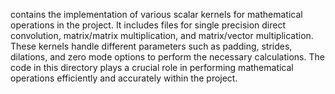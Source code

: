 contains the implementation of various scalar kernels for mathematical operations in the project. It includes files for single precision direct convolution, matrix/matrix multiplication, and matrix/vector multiplication. These kernels handle different parameters such as padding, strides, dilations, and zero mode options to perform the necessary calculations. The code in this directory plays a crucial role in performing mathematical operations efficiently and accurately within the project.